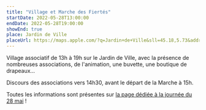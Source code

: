 ```yaml
---
title: "Village et Marche des Fiertés"
startDate: 2022-05-28T13:00:00
endDate: 2022-05-28T19:00:00
showEnd: true
place: Jardin de Ville
placeUrl: https://maps.apple.com/?q=Jardin+de+Ville&sll=45.18,5.73&address=Jardin+de+Ville+38000+Grenoble
---
```


Village associatif de 13h à 19h sur le Jardin de Ville, avec la présence de nombreuses associations, de l'animation, une buvette, une boutique de drapeaux…

Discours des associations vers 14h30, avant le départ de la Marche à 15h.

Toutes les informations sont présentes sur [la page dédiée à la journée du 28 mai](/content/edition-2022/28-mai) !
